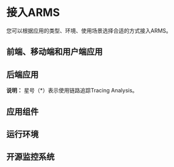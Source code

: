# 接入ARMS

您可以根据应用的类型、环境、使用场景选择合适的方式接入ARMS。



## 前端、移动端和用户端应用

## 后端应用

**说明：** 星号（\*）表示使用链路追踪Tracing Analysis。

## 应用组件

## 运行环境

## 开源监控系统

